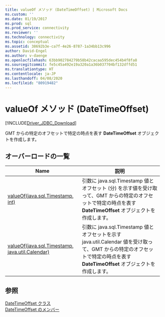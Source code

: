 ```yaml
---
title: valueOf メソッド (DateTimeOffset) | Microsoft Docs
ms.custom: ''
ms.date: 01/19/2017
ms.prod: sql
ms.prod_service: connectivity
ms.reviewer: ''
ms.technology: connectivity
ms.topic: conceptual
ms.assetid: 38692b3e-ca7f-4e26-8787-1a34bb13c996
author: David-Engel
ms.author: v-daenge
ms.openlocfilehash: 63bb902784279b58b42cacaa595dec454b4f8fa8
ms.sourcegitcommit: fe5c45a492e19a320a1a36b037704bf132dffd51
ms.translationtype: HT
ms.contentlocale: ja-JP
ms.lasthandoff: 04/08/2020
ms.locfileid: "80919482"
---
```

# <a name="valueof-method-datetimeoffset"></a>valueOf メソッド (DateTimeOffset)
[!INCLUDE[Driver_JDBC_Download](../../../includes/driver_jdbc_download.md)]

  GMT からの特定のオフセットで特定の時点を表す **DateTimeOffset** オブジェクトを作成します。  
  
## <a name="overload-list"></a>オーバーロードの一覧  
  
|Name|説明|  
|----------|-----------------|  
|[valueOf(java.sql.Timestamp, int)](../../../connect/jdbc/reference/valueof-method-java-sql-timestamp-int.md)|引数に java.sql.Timestamp 値とオフセット (分) を示す値を受け取って、GMT からの特定のオフセットで特定の時点を表す **DateTimeOffset** オブジェクトを作成します。|  
|[valueOf(java.sql.Timestamp, java.util.Calendar)](../../../connect/jdbc/reference/valueof-method-java-sql-timestamp-java-util-calendar.md)|引数に java.sql.Timestamp 値とオフセットを示す java.util.Calendar 値を受け取って、GMT からの特定のオフセットで特定の時点を表す **DateTimeOffset** オブジェクトを作成します。|  
  
## <a name="see-also"></a>参照  
 [DateTimeOffset クラス](../../../connect/jdbc/reference/datetimeoffset-class.md)   
 [DateTimeOffset のメンバー](../../../connect/jdbc/reference/datetimeoffset-members.md)  
  
  
